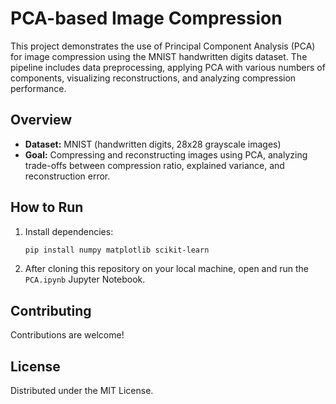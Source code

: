 # PCA-based Image Compression

This project demonstrates the use of Principal Component Analysis (PCA) for image compression using the MNIST handwritten digits dataset. The pipeline includes data preprocessing, applying PCA with various numbers of components, visualizing reconstructions, and analyzing compression performance.

## Overview
- **Dataset:** MNIST (handwritten digits, 28x28 grayscale images)
- **Goal:** Compressing and reconstructing images using PCA, analyzing trade-offs between compression ratio, explained variance, and reconstruction error.

## How to Run
1. Install dependencies:
    ```bash
    pip install numpy matplotlib scikit-learn
    ```
2. After cloning this repository on your local machine, open and run the `PCA.ipynb` Jupyter Notebook.

## Contributing

Contributions are welcome!

## License

Distributed under the MIT License.
